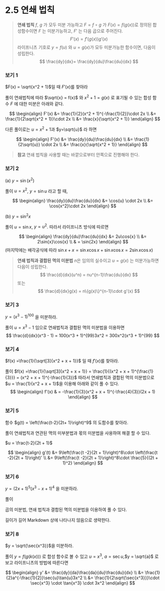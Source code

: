 # 2.5 연쇄 법칙

>**연쇄 법칙**
>$f$, $g$ 가 모두 미분 가능하고 $F=f \circ g$ 가 $F(x) =f(g(x))$로 정의된 합성함수이면 $F$ 는 미분가능하고, $F'$ 는 다음 곱으로 주어진다.
>$$
F'(x) = f'(g(x))g'(x)
$$
> 라이프니츠 기호로 $y=f(u)$ 와 $u=g(x)$가 모두 미분가능한 함수이면, 다음이 성립한다.
>$$
\frac{dy}{dx}= \frac{dy}{du}\frac{du}{dx}
$$

### 보기 1
$F(x) = \sqrt{x^2 + 1}$일 때 $F'(x)$를 찾아라

풀이
연쇄법칙에 따라 $\sqrt{x} = f(x)$ 와 $x^2 + 1=g(x)$ 로 표기될 수 있는 합성 함수 $F$ 에 대한 미분은 아래와 같다.

$$
\begin{align}
F'(x) &= \frac{1}{2}(x^2 + 1)^{-\frac{1}{2}}\cdot 2x \\
&= \frac{1}{2\sqrt{x^2 + 1}}\cdot 2x \\
&= \frac{x}{\sqrt{x^2 + 1}}
\end{align}
$$

다른 풀이로는 $u = x^2 + 1$과 $y=\sqrt{u}$ 라 하면

$$
\begin{align}
F'(x) &= \frac{dy}{du}\frac{du}{dx} \\
&= \frac{1}{2\sqrt{u}} \cdot 2x \\
&= \frac{x}{\sqrt{x^2 + 1}}
\end{align}
$$

> **참고**
> 연쇄 법칙을 사용할 때는 바깥으로부터 안쪽으로 진행해야 한다. 

### 보기 2
(a) $y = \sin{(x^2)}$

풀이
$u = x^2$, $y = \sin{u}$ 라고 할 때, 

$$
\begin{align}
\frac{dy}{du}\frac{du}{dx} &= \cos{u} \cdot 2x \\
&= \cos{x^2}\cdot 2x
\end{align}
$$

(b) $y = \sin^2x$

풀이
$u = \sin{x}$, $y = u^2$. 따라서 라이프니츠 방식에 따르면

$$
\begin{align}
\frac{dy}{du}\frac{du}{dx} &= 2u\cos{x} \\
&= 2\sin{x}\cos{x} \\
& = \sin{2x}
\end{align}
$$
(마지막에는 배각공식에 따라 $\sin{x + x} = \sin{x}\cos{x} + \sin{x}\cos{x} = 2\sin{x}\cos{x}$)

> **연쇄 법칙과 결합된 멱의 미분법**
> $n$은 임의의 실수이고 $u = g(x)$ 는 미분가능하면 다음이 성립한다.
> $$
\frac{d}{dx}(u^n) = nu^{n-1}\frac{du}{dx}
$$
> 또는
> $$
\frac{d}{dx}g(x) = n\{g(x)\}^{n-1}\cdot g'(x)
$$

### 보기 3

$y = (x^3 - 1)^{100}$ 을 미분하라.

풀이
$u = x^3 - 1$ 임으로 연쇄법칙과 결합된 멱의 미분법을 이용하면
$$
\frac{d}{dx}(x^3 - 1) = 100(x^3 + 1)^{99}3x^2 = 300x^2(x^3 + 1)^{99}
$$

### 보기 4
$f(x) =\frac{1}{\sqrt[3]{x^2 + x + 1}}$ 일 때 $f'(x)$를 찾아라.

풀이
$f(x) =\frac{1}{\sqrt[3]{x^2 + x + 1}} = \frac{1}{(x^2 + x + 1)^{\frac{1}{3}}} = (x^2 + x + 1)^{-\frac{1}{3}}$
따라서 연쇄법칙과 결합된 멱의 미분법으로 $u = \frac{1}{x^2 + x + 1}$을 이용해 아래와 같이 풀 수 있다.
$$
\begin{align}
f'(x) & = -\frac{1}{3}(x^2 + x + 1)^{-\frac{4}{3}}(2x + 1)
\end{align}
$$

### 보기 5
함수 $g(t) = \left(\frac{t-2}{2t+ 1}\right)^9$ 의 도함수를 찾아라.

풀이
연쇄법칙과 연관된 멱의 미부분법과 몫의 미분법을 사용하여 해결 할 수 있다.

$u = \frac{t-2}{2t + 1}$

$$
\begin{align}
g'(t) &= 9\left(\frac{t -2}{2t + 1}\right)^8\cdot \left(\frac{t -2}{2t + 1}\right)' \\
&= 9\left(\frac{t -2}{2t + 1}\right)^8\cdot \frac{5}{(2t + 1)^2}
\end{align}
$$

### 보기 6
$y = (2x+ 1)^5(x^3 - x + 1)^4$ 을 미분하라.

풀이

곱의 미분법, 연쇄 법칙과 결합된 멱의 미분법을 이용하여 풀 수 있다.

길이가 길어 Markdown 상에 나타나지 않음으로 생략한다.

### 보기 8
$y = \sqrt{\sec{x^3}}$을 미분하라.

풀이
$y = f(g(k(x)))$ 로 합성 함수로 볼 수 있고 $u = x^3$, $a = \sec{u}$,$y = \sqrt{a}$ 로 보고 라이프니츠의 방법에 따른다면

$$
\begin{align}
y' &= \frac{dy}{da}\frac{da}{du}\frac{du}{dx} \\
&= \frac{1}{2}a^{-\frac{1}{2}}\sec{u}\tan{u}3x^2 \\
&= \frac{1}{2\sqrt{\sec{x^3}}}\cdot \sec{x^3} \cdot \tan{x^3} \cdot 3x^2
\end{align}
$$









